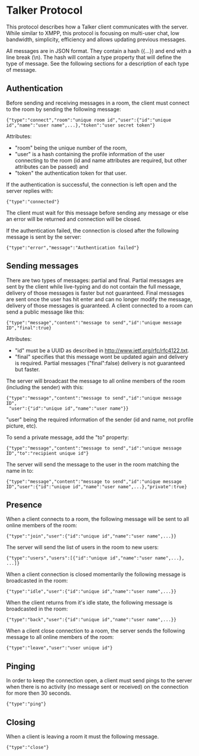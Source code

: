 # Talker Protocol
This protocol describes how a Talker client communicates with the server. While similar to XMPP, this protocol is focusing on multi-user chat, low bandwidth, simplicity, efficiency and allows updating previous messages.

All messages are in JSON format. They contain a hash ({...}) and end with a line break (\n). The hash will contain a type property that will define the type of message. See the following sections for a description of each type of message.

## Authentication
Before sending and receiving messages in a room, the client must connect to the room by sending the following message:

    {"type":"connect","room":"unique room id","user":{"id":"unique id","name":"user name",...},"token":"user secret token"}

Attributes:

* "room" being the unique number of the room,
* "user" is a hash containing the profile information of the user connecting to the room (id and name attributes are required, but other attributes can be passed) and
* "token" the authentication token for that user.

If the authentication is successful, the connection is left open and the server replies with:

    {"type":"connected"}

The client must wait for this message before sending any message or else an error will be returned and connection will be closed.

If the authentication failed, the connection is closed after the following message is sent by the server:

    {"type":"error","message":"Authentication failed"}

## Sending messages
There are two types of messages: partial and final. Partial messages are sent by the client while live-typing and do not contain the full message, delivery of those messages is faster but not guaranteed. Final messages are sent once the user has hit enter and can no longer modify the message, delivery of those messages is guaranteed.
A client connected to a room can send a public message like this:

    {"type":"message","content":"message to send","id":"unique message ID","final":true}

Attributes:

 * "id" must be a UUID as described in http://www.ietf.org/rfc/rfc4122.txt.
 * "final" specifies that this message wont be updated again and delivery is required. Partial messages ("final":false) delivery is not guaranteed but faster.

The server will broadcast the message to all online members of the room (including the sender) with this:

    {"type":"message","content":"message to send","id":"unique message ID",
     "user":{"id":"unique id","name":"user name"}}

"user" being the required information of the sender (id and name, not profile picture, etc).

To send a private message, add the "to" property:

    {"type":"message","content":"message to send","id":"unique message ID","to":"recipient unique id"}

The server will send the message to the user in the room matching the name in to:

    {"type":"message","content":"message to send","id":"unique message ID","user":{"id":"unique id","name":"user name",...},"private":true}


## Presence
When a client connects to a room, the following message will be sent to all online members of the room:

    {"type":"join","user":{"id":"unique id","name":"user name",...}}

The server will send the list of users in the room to new users:

    {"type":"users","users":[{"id":"unique id","name":"user name",...}, ...]}

When a client connection is closed momentarily the following message is broadcasted in the room:

    {"type":"idle","user":{"id":"unique id","name":"user name",...}}

When the client returns from it's idle state, the following message is broadcasted in the room:

    {"type":"back","user":{"id":"unique id","name":"user name",...}}

When a client close connection to a room, the server sends the following message to all online members of the room:

    {"type":"leave","user":"user unique id"}

## Pinging
In order to keep the connection open, a client must send pings to the server when there is no activity (no message sent or received) on the connection for more then 30 seconds.

    {"type":"ping"}

## Closing
When a client is leaving a room it must the following message.

    {"type":"close"}
